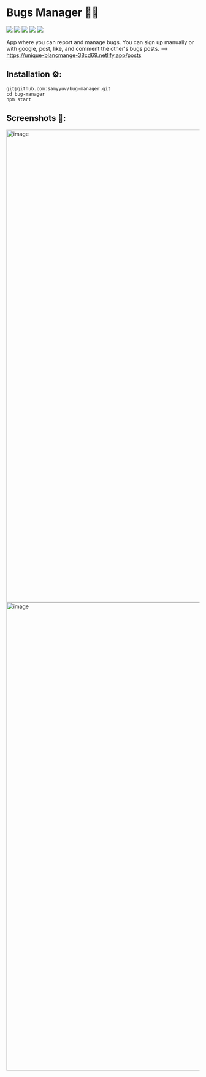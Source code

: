 Bugs Manager 🐛📝
======

<img src="https://img.shields.io/badge/MongoDB-4EA94B?style=for-the-badge&logo=mongodb&logoColor=white"> <img src="https://img.shields.io/badge/Express.js-404D59?style=for-the-badge"> <img src="https://img.shields.io/badge/React-20232A?style=for-the-badge&logo=react&logoColor=61DAFB"> <img src="https://img.shields.io/badge/Node.js-43853D?style=for-the-badge&logo=node.js&logoColor=white"> <img src="https://img.shields.io/badge/CSS3-1572B6?style=for-the-badge&logo=css3&logoColor=white">

App where you can report and manage bugs. You can sign up manually or with google, post, like, and comment the other's bugs posts. --> https://unique-blancmange-38cd69.netlify.app/posts

Installation ⚙️:
------
```
git@github.com:samyyuv/bug-manager.git
cd bug-manager
npm start
```


Screenshots 📸:
------
<img width="1232" alt="image" src="https://user-images.githubusercontent.com/79147788/207634783-e6e4b46a-0609-4d20-b03c-b273eb1a980b.png">
<img width="1221" alt="image" src="https://user-images.githubusercontent.com/79147788/207635600-d8a14b73-db79-4f06-bcc5-45d1b210aad4.png">
